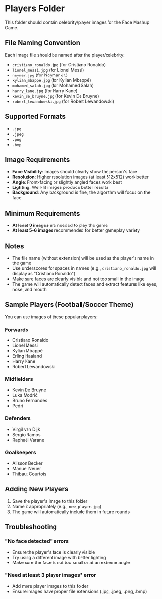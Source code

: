# Players Folder

This folder should contain celebrity/player images for the Face Mashup Game.

## File Naming Convention

Each image file should be named after the player/celebrity:
- `cristiano_ronaldo.jpg` (for Cristiano Ronaldo)
- `lionel_messi.jpg` (for Lionel Messi)
- `neymar.jpg` (for Neymar Jr.)
- `kylian_mbappe.jpg` (for Kylian Mbappé)
- `mohamed_salah.jpg` (for Mohamed Salah)
- `harry_kane.jpg` (for Harry Kane)
- `kevin_de_bruyne.jpg` (for Kevin De Bruyne)
- `robert_lewandowski.jpg` (for Robert Lewandowski)

## Supported Formats

- `.jpg`
- `.jpeg`
- `.png`
- `.bmp`

## Image Requirements

- **Face Visibility**: Images should clearly show the person's face
- **Resolution**: Higher resolution images (at least 512x512) work better
- **Angle**: Front-facing or slightly angled faces work best
- **Lighting**: Well-lit images produce better results
- **Background**: Any background is fine, the algorithm will focus on the face

## Minimum Requirements

- **At least 3 images** are needed to play the game
- **At least 5-6 images** recommended for better gameplay variety

## Notes

- The file name (without extension) will be used as the player's name in the game
- Use underscores for spaces in names (e.g., `cristiano_ronaldo.jpg` will display as "Cristiano Ronaldo")
- Make sure faces are clearly visible and not too small in the image
- The game will automatically detect faces and extract features like eyes, nose, and mouth

## Sample Players (Football/Soccer Theme)

You can use images of these popular players:

### Forwards
- Cristiano Ronaldo
- Lionel Messi
- Kylian Mbappé
- Erling Haaland
- Harry Kane
- Robert Lewandowski

### Midfielders
- Kevin De Bruyne
- Luka Modrić
- Bruno Fernandes
- Pedri

### Defenders
- Virgil van Dijk
- Sergio Ramos
- Raphaël Varane

### Goalkeepers
- Alisson Becker
- Manuel Neuer
- Thibaut Courtois

## Adding New Players

1. Save the player's image to this folder
2. Name it appropriately (e.g., `new_player.jpg`)
3. The game will automatically include them in future rounds

## Troubleshooting

### "No face detected" errors
- Ensure the player's face is clearly visible
- Try using a different image with better lighting
- Make sure the face is not too small or at an extreme angle

### "Need at least 3 player images" error
- Add more player images to this folder
- Ensure images have proper file extensions (.jpg, .jpeg, .png, .bmp)
